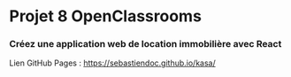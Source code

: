# Projet 8 OpenClassrooms

### Créez une application web de location immobilière avec React

Lien GitHub Pages : https://sebastiendoc.github.io/kasa/

